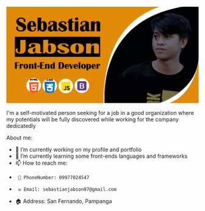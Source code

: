  ![Sebastian on SCJ](https://raw.githubusercontent.com/sebastian709/sebastian709/main/SCJBanner.png)
 
 I'm a self-motivated person seeking for a job in a good organization where my potentials will be fully
discovered while working for the company dedicatedly


About me:

- 🔭 I’m currently working on my profile and portfolio
- 🌱 I’m currently learning some front-ends languages and frameworks
- 📫 How to reach me: 
-      📱 PhoneNumber: 09977024547
-      ✉️ Email: sebastianjabson07@gmail.com
- 🏠 Address: San Fernando, Pampanga

